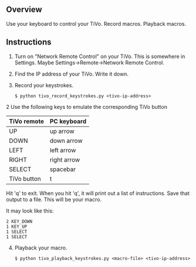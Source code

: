 Overview
--------
Use your keyboard to control your TiVo.
Record macros.
Playback macros.

Instructions
------------
1. Turn on "Network Remote Control" on your TiVo. This is somewhere in Settings. Maybe Settings->Remote->Network Remote Control.

2. Find the IP address of your TiVo. Write it down.

3. Record your keystrokes.

   ```
   $ python tivo_record_keystrokes.py <tivo-ip-address>
   ```

2   Use the following keys to emulate the corresponding TiVo button
   
   TiVo remote      |      PC keyboard
   -----------------|------------------
   UP               |      up arrow
   DOWN             |      down arrow
   LEFT             |      left arrow
   RIGHT            |      right arrow
   SELECT           |      spacebar
   TiVo button      |      t

   Hit 'q' to exit. When you hit 'q', it will print out a list of
   instructions. Save that output to a file. This will be your macro.

   It may look like this:
   ```
   2 KEY_DOWN
   1 KEY_UP
   1 SELECT
   1 SELECT
   ```

4. Playback your macro.

   ```
   $ python tivo_playback_keystrokes.py <macro-file> <tivo-ip-address>
   ```
